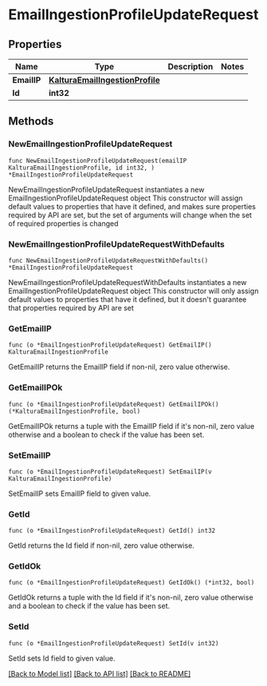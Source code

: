 # EmailIngestionProfileUpdateRequest

## Properties

Name | Type | Description | Notes
------------ | ------------- | ------------- | -------------
**EmailIP** | [**KalturaEmailIngestionProfile**](KalturaEmailIngestionProfile.md) |  | 
**Id** | **int32** |  | 

## Methods

### NewEmailIngestionProfileUpdateRequest

`func NewEmailIngestionProfileUpdateRequest(emailIP KalturaEmailIngestionProfile, id int32, ) *EmailIngestionProfileUpdateRequest`

NewEmailIngestionProfileUpdateRequest instantiates a new EmailIngestionProfileUpdateRequest object
This constructor will assign default values to properties that have it defined,
and makes sure properties required by API are set, but the set of arguments
will change when the set of required properties is changed

### NewEmailIngestionProfileUpdateRequestWithDefaults

`func NewEmailIngestionProfileUpdateRequestWithDefaults() *EmailIngestionProfileUpdateRequest`

NewEmailIngestionProfileUpdateRequestWithDefaults instantiates a new EmailIngestionProfileUpdateRequest object
This constructor will only assign default values to properties that have it defined,
but it doesn't guarantee that properties required by API are set

### GetEmailIP

`func (o *EmailIngestionProfileUpdateRequest) GetEmailIP() KalturaEmailIngestionProfile`

GetEmailIP returns the EmailIP field if non-nil, zero value otherwise.

### GetEmailIPOk

`func (o *EmailIngestionProfileUpdateRequest) GetEmailIPOk() (*KalturaEmailIngestionProfile, bool)`

GetEmailIPOk returns a tuple with the EmailIP field if it's non-nil, zero value otherwise
and a boolean to check if the value has been set.

### SetEmailIP

`func (o *EmailIngestionProfileUpdateRequest) SetEmailIP(v KalturaEmailIngestionProfile)`

SetEmailIP sets EmailIP field to given value.


### GetId

`func (o *EmailIngestionProfileUpdateRequest) GetId() int32`

GetId returns the Id field if non-nil, zero value otherwise.

### GetIdOk

`func (o *EmailIngestionProfileUpdateRequest) GetIdOk() (*int32, bool)`

GetIdOk returns a tuple with the Id field if it's non-nil, zero value otherwise
and a boolean to check if the value has been set.

### SetId

`func (o *EmailIngestionProfileUpdateRequest) SetId(v int32)`

SetId sets Id field to given value.



[[Back to Model list]](../README.md#documentation-for-models) [[Back to API list]](../README.md#documentation-for-api-endpoints) [[Back to README]](../README.md)


